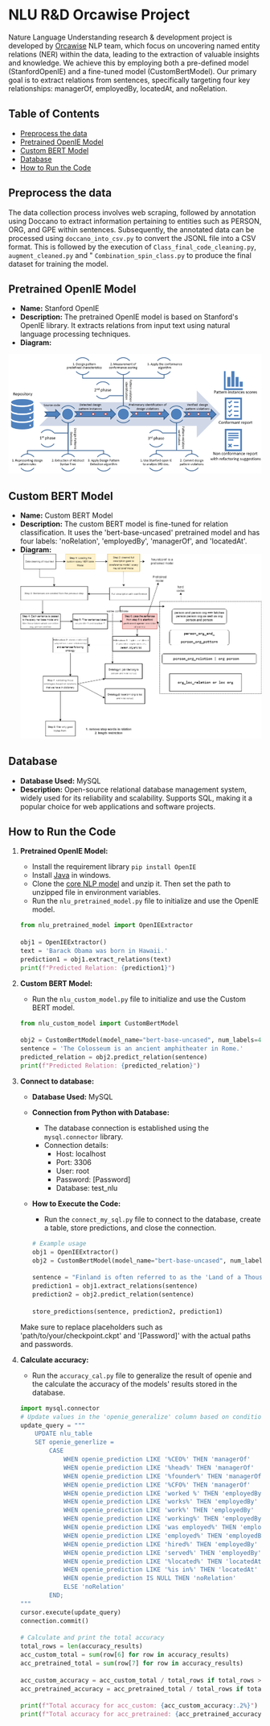 # NLU R&D Orcawise Project

Nature Language Understanding research & development project is developed by [Orcawise](https://www.orcawise.com/) NLP team, which focus on uncovering named entity relations (NER) within the data, leading to the extraction of valuable insights and knowledge. We achieve this by employing both a pre-defined model (StanfordOpenIE) and a fine-tuned model (CustomBertModel). Our primary goal is to extract relations from sentences, specifically targeting four key relationships: managerOf, employedBy, locatedAt, and noRelation.

## Table of Contents
  - [Preprocess the data](#preprocess-the-data)
  - [Pretrained OpenIE Model](#pretrained-openie-model)
  - [Custom BERT Model](#custom-bert-model)
  - [Database](#database)
  - [How to Run the Code](#how-to-run-the-code)
    

## Preprocess the data

The data collection process involves web scraping, followed by annotation using Doccano to extract information pertaining to entities such as PERSON, ORG, and GPE within sentences. Subsequently, the annotated data can be processed using `doccano_into_csv.py` to convert the JSONL file into a CSV format. This is followed by the execution of `Class_final_code_cleaning.py`, `augment_cleaned.py` and " `Combination_spin_class.py` to produce the final dataset for training the model.


##  Pretrained OpenIE Model

- **Name:** Stanford OpenIE
- **Description:** The pretrained OpenIE model is based on Stanford's OpenIE library. It extracts relations from input text using natural language processing techniques.
- **Diagram:**
  
 ![Diagram](Diagram/stanford.png)

##  Custom BERT Model

- **Name:** Custom BERT Model
- **Description:** The custom BERT model is fine-tuned for relation classification. It uses the 'bert-base-uncased' pretrained model and has four labels: 'noRelation', 'employedBy', 'managerOf', and 'locatedAt'.
- **Diagram:**
 ![Diagram](Diagram/NLU_diag.png)

## Database

- **Database Used:** MySQL
- **Description:** Open-source relational database management system, widely used for its reliability and scalability. Supports SQL, making it a popular choice for web applications and software projects.

## How to Run the Code

1. **Pretrained OpenIE Model:**
    - Install the requirement library `pip install OpenIE`
    - Install [Java](http://jdk.javTa.net/archive/) in windows.
    - Clone the [core NLP model](https://nlp.stanford.edu/software/stanford-corenlp-4.2.2.zip) and unzip it. Then set the path to unzipped file in environment variables.
    - Run the `nlu_pretrained_model.py` file to initialize and use the OpenIE model.

    ```python
    from nlu_pretrained_model import OpenIEExtractor

    obj1 = OpenIEExtractor()
    text = 'Barack Obama was born in Hawaii.'
    prediction1 = obj1.extract_relations(text)
    print(f"Predicted Relation: {prediction1}")
    ```

2. **Custom BERT Model:**
    - Run the `nlu_custom_model.py` file to initialize and use the Custom BERT model.

    ```python
    from nlu_custom_model import CustomBertModel

    obj2 = CustomBertModel(model_name="bert-base-uncased", num_labels=4, checkpoint_path='path/to/your/checkpoint.ckpt')
    sentence = 'The Colosseum is an ancient amphitheater in Rome.'
    predicted_relation = obj2.predict_relation(sentence)
    print(f"Predicted Relation: {predicted_relation}")
    ```

3. **Connect to database:**
    - **Database Used:** MySQL
    - **Connection from Python with Database:**
        - The database connection is established using the `mysql.connector` library.
        - Connection details:
            - Host: localhost
            - Port: 3306
            - User: root
            - Password: [Password]
            - Database: test_nlu
    - **How to Execute the Code:**
        - Run the `connect_my_sql.py` file to connect to the database, create a table, store predictions, and close the connection.
    
        ```python
        # Example usage
        obj1 = OpenIEExtractor()
        obj2 = CustomBertModel(model_name="bert-base-uncased", num_labels=4, checkpoint_path='path/to/your/checkpoint.ckpt')
    
        sentence = "Finland is often referred to as the 'Land of a Thousand Lakes', but in reality, it has over 188,000 lakes."
        prediction1 = obj1.extract_relations(sentence)
        prediction2 = obj2.predict_relation(sentence)
    
        store_predictions(sentence, prediction2, prediction1)
        ```

    Make sure to replace placeholders such as 'path/to/your/checkpoint.ckpt' and '[Password]' with the actual paths and passwords.
4. **Calculate accuracy:**
    - Run the `accuracy_cal.py` file to generalize the result of openie and the calculate the accuracy of the models' results stored in the database.

    ```python
    import mysql.connector
    # Update values in the 'openie_generalize' column based on conditions
    update_query = """
        UPDATE nlu_table
        SET openie_generlize = 
            CASE
                WHEN openie_prediction LIKE '%CEO%' THEN 'managerOf'
                WHEN openie_prediction LIKE '%head%' THEN 'managerOf'
                WHEN openie_prediction LIKE '%founder%' THEN 'managerOf'
                WHEN openie_prediction LIKE '%CFO%' THEN 'managerOf'
                WHEN openie_prediction LIKE 'worked %' THEN 'employedBy'
                WHEN openie_prediction LIKE 'works%' THEN 'employedBy'
                WHEN openie_prediction LIKE 'work%' THEN 'employedBy'
                WHEN openie_prediction LIKE 'working%' THEN 'employedBy'
                WHEN openie_prediction LIKE 'was employed%' THEN 'employedBy'
                WHEN openie_prediction LIKE 'employed%' THEN 'employedBy'
                WHEN openie_prediction LIKE 'hired%' THEN 'employedBy'
                WHEN openie_prediction LIKE 'served%' THEN 'employedBy'
                WHEN openie_prediction LIKE '%located%' THEN 'locatedAt'
                WHEN openie_prediction LIKE '%is in%' THEN 'locatedAt'
                WHEN openie_prediction IS NULL THEN 'noRelation'
                ELSE 'noRelation'
            END;
    """
    cursor.execute(update_query)
    connection.commit()
    
    # Calculate and print the total accuracy
    total_rows = len(accuracy_results)
    acc_custom_total = sum(row[6] for row in accuracy_results)
    acc_pretrained_total = sum(row[7] for row in accuracy_results)

    acc_custom_accuracy = acc_custom_total / total_rows if total_rows > 0 else 0
    acc_pretrained_accuracy = acc_pretrained_total / total_rows if total_rows > 0 else 0

    print(f"Total accuracy for acc_custom: {acc_custom_accuracy:.2%}")
    print(f"Total accuracy for acc_pretrained: {acc_pretrained_accuracy:.2%}")
    ```   






